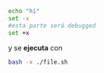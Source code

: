 ```bash
echo "hi"
set -x
#esta parte será debugged
set +x
```
y se **ejecuta** con 
```bash
bash -x ./file.sh
```

